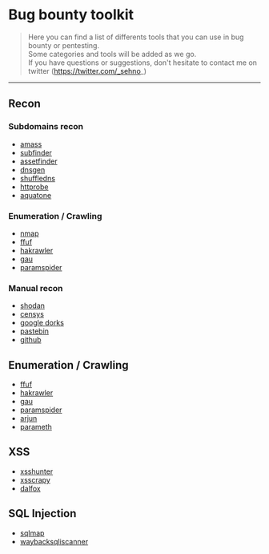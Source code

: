 # Bug bounty toolkit  
> Here you can find a list of differents tools that you can use in bug bounty or pentesting.  
Some categories and tools will be added as we go.  
If you have questions or suggestions, don't hesitate to contact me on twitter (https://twitter.com/_sehno_)  

***

## Recon  

### Subdomains recon  

- [amass](https://github.com/OWASP/Amass)
- [subfinder](https://github.com/projectdiscovery/subfinder)
- [assetfinder](https://github.com/tomnomnom/assetfinder)
- [dnsgen](https://github.com/ProjectAnte/dnsgen)
- [shuffledns](https://github.com/projectdiscovery/shuffledns)
- [httprobe](https://github.com/tomnomnom/httprobe)
- [aquatone](https://github.com/michenriksen/aquatone)

### Enumeration / Crawling

- [nmap](https://nmap.org/download.html)
- [ffuf](https://github.com/ffuf/ffuf)
- [hakrawler](https://github.com/hakluke/hakrawler)
- [gau](https://github.com/lc/gau)
- [paramspider](https://github.com/devanshbatham/ParamSpider)

### Manual recon  
- [shodan](https://www.shodan.io/)
- [censys](https://censys.io/)
- [google dorks](https://www.google.com)
- [pastebin](https://pastebin.com/)
- [github](https://github.com)

## Enumeration / Crawling  

- [ffuf](https://github.com/ffuf/ffuf)
- [hakrawler](https://github.com/hakluke/hakrawler)
- [gau](https://github.com/lc/gau)
- [paramspider](https://github.com/devanshbatham/ParamSpider)
- [arjun](https://github.com/s0md3v/Arjun)
- [parameth](https://github.com/maK-/parameth)

## XSS  

- [xsshunter](https://xsshunter.com)
- [xsscrapy](https://github.com/DanMcInerney/xsscrapy)
- [dalfox](https://github.com/hahwul/dalfox)

## SQL Injection
- [sqlmap](https://github.com/sqlmapproject/sqlmap)
- [waybacksqliscanner](https://github.com/ghostlulzhacks/waybackSqliScanner)

